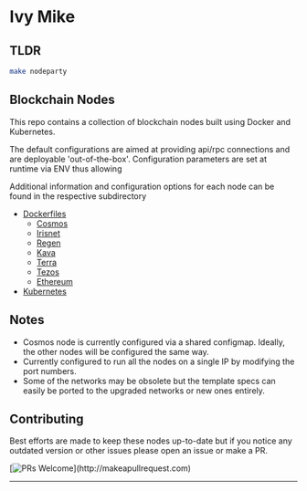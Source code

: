 # Ivy Mike

## TLDR

```bash
make nodeparty
```

## Blockchain Nodes

This repo contains a collection of blockchain nodes built using Docker and Kubernetes.

The default configurations are aimed at providing api/rpc connections and are deployable 'out-of-the-box'. Configuration parameters are set at runtime via ENV thus allowing

Additional information and configuration options for each node can be found in the respective subdirectory

- [Dockerfiles](./docs/dockerfiles.md)
  - [Cosmos](./docker/docker-cosmos/README.md#docker-cosmos)
  - [Irisnet](./docker/docker-irisnet/README.md#docker-irisnet)
  - [Regen](./docker/docker-regen/README.md#docker-regen)
  - [Kava](./docker/docker-kava/README.md#docker-kava)
  - [Terra](./docker/docker-terra/README.md#docker-terra)
  - [Tezos](./docker/docker-tezos/README.md#docker-tezos)
  - [Ethereum](./docker/docker-ethereum/README.md#docker-geth)
- [Kubernetes](./docs/kubernetes.md)

## Notes

- Cosmos node is currently configured via a shared configmap. Ideally, the other nodes will be configured the same way.
- Currently configured to run all the nodes on a single IP by modifying the port numbers.
- Some of the networks may be obsolete but the template specs can easily be ported to the upgraded networks or new ones entirely.

## Contributing

Best efforts are made to keep these nodes up-to-date but if you notice any outdated version or other issues please open an issue or make a PR.

[![PRs Welcome](https://img.shields.io/badge/PRs-welcome-brightgreen.svg?)](http://makeapullrequest.com)

---
